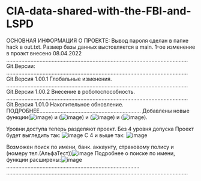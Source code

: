 # CIA-data-shared-with-the-FBI-and-LSPD
ОСНОВНАЯ ИНФОРМАЦИЯ О ПРОЕКТЕ:
Вывод пароля сделан в папке hack в out.txt. Размер базы данных выстовляется в main. 1-ое изменение в проэкт внесено 08.04.2022
........................................................................................................................
Git.Версии:
........................................................................................................................
Git.Версия 1.00.1 Глобальные изменения.
........................................................................................................................
Git.Версии 1.00.2 Внесение в роботоспособность.
........................................................................................................................
Git.Версия 1.01.0 Накопительное обновление. ПОДРОБНЕЕ...................................................................
Добавлены новые функции(![image](https://user-images.githubusercontent.com/92109442/162547438-46c25f20-918a-404b-8fbc-c87b8327e38e.png))
и (![image](https://user-images.githubusercontent.com/92109442/162547459-b7aa6c39-4f68-47ca-90ee-3ec2a2082f44.png)) 
и (![image](https://user-images.githubusercontent.com/92109442/162547492-64602a16-f1b5-4064-b4f8-d2585c5af83a.png)) 
и (![image](https://user-images.githubusercontent.com/92109442/162547566-85f4b3da-89aa-4ca7-a0e5-e11ad9b39f86.png)).

Уровни доступа теперь разделяют проект. Без 4 уровня допуска Проект будет выгледить так: ![image](https://user-images.githubusercontent.com/92109442/162547614-aa53fa0e-e4e5-4c56-8ee2-e3f0fbe7f519.png)
C 4 и выше так: ![image](https://user-images.githubusercontent.com/92109442/162548136-f264a31b-b922-49d0-a540-d191fb137ce9.png)


Возможен поиск по имени, банк. аккаунту, страховому полису и (номеру тел.(АльфаТест))![image](https://user-images.githubusercontent.com/92109442/162547413-f74a3a28-9ee6-409a-8de1-96dbcff1413a.png)
Подробнее о поиске по имени, функции расширены:![image](https://user-images.githubusercontent.com/92109442/162547790-5abbda88-1c9f-4f82-a92e-7ff5176cfcef.png)........................................................................................
........................................................................................................................
